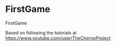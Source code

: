 FirstGame
=========

FirstGame

Based on following the tutorials at https://www.youtube.com/user/TheChernoProject
